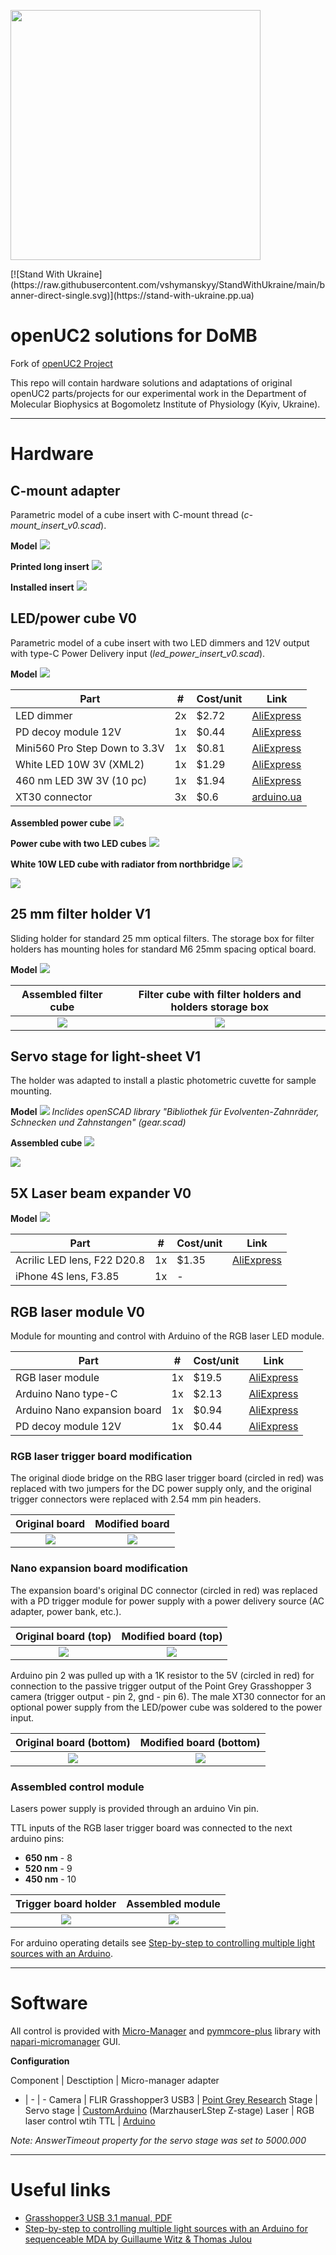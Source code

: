 <p align="left">
<a href="#logo" name="logo"><img src="https://raw.githubusercontent.com/bionanoimaging/UC2-GIT/master/IMAGES/UC2_logo_text.png" width="400"></a>
</p>
[![Stand With Ukraine](https://raw.githubusercontent.com/vshymanskyy/StandWithUkraine/main/banner-direct-single.svg)](https://stand-with-ukraine.pp.ua)

# openUC2 solutions for DoMB

Fork of [openUC2 Project](https://github.com/openUC2/UC2-GIT?tab=readme-ov-file)

This repo will contain hardware solutions and adaptations of original openUC2 parts/projects for our experimental work in the Department of Molecular Biophysics at Bogomoletz Institute of Physiology (Kyiv, Ukraine).

---

# Hardware
## C-mount adapter
Parametric model of a cube insert with C-mount thread (_c-mount_insert_v0.scad_).

__Model__
![](img/c-mount_cube_insert.png)

__Printed long insert__
![](img/c-mount_photo.jpg)

__Installed insert__
![](img/c-mount_in_cube.jpg)

##  LED/power cube V0
Parametric model of a cube insert with two LED dimmers and 12V output with type-C Power Delivery input (_led_power_insert_v0.scad_).

__Model__
![](img/led_power_cube_insert_v0.png)

Part|#|Cost/unit|Link
-|-|-|-
LED dimmer | 2x | $2.72   | [AliExpress](https://a.aliexpress.com/_EuX3DTP) 
PD decoy module 12V | 1x | $0.44   | [AliExpress](https://a.aliexpress.com/_Ezeg4Hf) 
Mini560 Pro Step Down to 3.3V| 1x | $0.81  | [AliExpress](https://a.aliexpress.com/_EJQFP5x) 
White LED 10W 3V (XML2) | 1x | $1.29  | [AliExpress](https://a.aliexpress.com/_EHBMyXT) 
460 nm LED 3W 3V (10 pc) | 1x | $1.94   | [AliExpress](https://a.aliexpress.com/_EI94HWN)
XT30 connector | 3x | $0.6  | [arduino.ua](https://arduino.ua/prod5276-xt30-konnektor-para-dlya-podklucheniya-li-po-li-ion-akkymylyatorov)

__Assembled power cube__
![](img/power_cube_close_up.jpg)

__Power cube with two LED cubes__
![](img/power_cube_connected.jpg)

__White 10W LED cube with radiator from northbridge__
![](img/white_led_front.jpg)

![](img/white_led_back.jpg)


## 25 mm filter holder V1
Sliding holder for standard 25 mm optical filters. The storage box for filter holders has mounting holes for standard M6 25mm spacing optical board.

__Model__
![](img/filter_insert_v1_scad.png)

Assembled filter cube             | Filter cube with filter holders and holders storage box 
:-------------------------:|:-------------------------:
![](img/filter_insert_v1_assembled.jpg) | ![](img/filter_insert_v1_full_set.jpg)


## Servo stage for light-sheet V1
The holder was adapted to install a plastic photometric cuvette for sample mounting.

__Model__
![](img/servo_stage_v1_scad.png)
_Inclides openSCAD library "Bibliothek für Evolventen-Zahnräder, Schnecken und Zahnstangen" (gear.scad)_

__Assembled cube__
![](img/servo_stage_v1_side.jpg)

![](img/servo_stage_v1_top.jpg)

## 5X Laser beam expander V0

__Model__
![](img/beam_expander_v0_scad.png)

Part|#|Cost/unit|Link
-|-|-|-
Acrilic LED lens, F22 D20.8 | 1x | $1.35 | [AliExpress](https://a.aliexpress.com/_EHJOUo1) 
iPhone 4S lens, F3.85 | 1x |  -  |  

## RGB laser module V0

Module for mounting and control with Arduino of the RGB laser LED module.

Part|#|Cost/unit|Link
-|-|-|-
RGB laser module | 1x | $19.5 | [AliExpress](https://a.aliexpress.com/_EHowiiN)
Arduino Nano type-C | 1x | $2.13 | [AliExpress](https://a.aliexpress.com/_EwrjzyD) 
Arduino Nano expansion board | 1x | $0.94 | [AliExpress](https://a.aliexpress.com/_EyNqegd) 
PD decoy module 12V | 1x | $0.44 | [AliExpress](https://a.aliexpress.com/_Ezeg4Hf) 

### RGB laser trigger board modification
The original diode bridge on the RBG laser trigger board (circled in red) was replaced with two jumpers for the DC power supply only, and the original trigger connectors were replaced with 2.54 mm pin headers.

Original board             |  Modified board
:-------------------------:|:-------------------------:
![](img/rgb_board.jpg) | ![](img/rgb_board_fin.jpg)

### Nano expansion board modification
The expansion board's original DC connector (circled in red) was replaced with a PD trigger module for power supply with a power delivery source (AC adapter, power bank, etc.).

Original board (top)            |  Modified board (top)
:-------------------------:|:-------------------------:
![](img/nano_board.jpg) | ![](img/nano_board_fin.jpg)

Arduino pin 2 was pulled up with a 1K resistor to the 5V (circled in red) for connection to the passive trigger output of the Point Grey Grasshopper 3 camera (trigger output - pin 2, gnd - pin 6). The male XT30 connector for an optional power supply from the LED/power cube was soldered to the power input. 

Original board (bottom)            | Modified board (bottom) 
:-------------------------:|:-------------------------:
![](img/nano_board_bott.jpg) | ![](img/nano_board_bott_fin.jpg) 

### Assembled control module
Lasers power supply is provided through an arduino Vin pin.

TTL inputs of the RGB laser trigger board  was connected to the next arduino pins:

- __650 nm__ - 8
- __520 nm__ - 9
- __450 nm__ - 10

Trigger board holder  | Assembled module 
:-------------------------:|:-------------------------:
![](img/arduino_mount.png) | ![](img/rgb_module_side.jpg) 

For arduino operating details see [Step-by-step to controlling multiple light sources with an Arduino](https://github.com/nimwegenLab/MiM_NikonTi/blob/master/Docs/NikonTi_hardware_triggering.m).

---

# Software
All control is provided with [Micro-Manager](https://micro-manager.org/) and [pymmcore-plus](https://pymmcore-plus.github.io/pymmcore-plus/) library with [napari-micromanager](https://pymmcore-plus.github.io/napari-micromanager/) GUI.

__Configuration__

Component | Desctiption | Micro-manager adapter
- | - | -
Camera | FLIR Grasshopper3 USB3 | [Point Grey Research](https://micro-manager.org/Point_Grey_Research)
Stage | Servo stage | [CustomArduino](https://micro-manager.org/CustomArduino) (MarzhauserLStep Z-stage)
Laser | RGB laser control wtih TTL | [Arduino](https://micro-manager.org/Arduino)

_Note: AnswerTimeout property for the servo stage was set to 5000.000_

---

# Useful links

- [Grasshopper3 USB 3.1 manual, PDF](https://www.physics.utoronto.ca/apl/fvf/GS3-U3-Technical-Reference.pdf)
- [Step-by-step to controlling multiple light sources with an Arduino for sequenceable MDA by Guillaume Witz & Thomas Julou](https://github.com/nimwegenLab/MiM_NikonTi/blob/master/Docs/NikonTi_hardware_triggering.m)